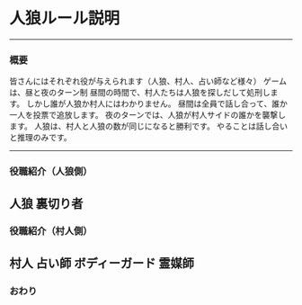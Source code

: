 # 人狼ルール説明
---


### 概要

皆さんにはそれぞれ役が与えられます（人狼、村人、占い師など様々）
ゲームは、昼と夜のターン制
昼間の時間で、村人たちは人狼を探しだして処刑します。
しかし誰が人狼か村人にはわかりません。
昼間は全員で話し合って、誰か一人を投票で追放します。
夜のターンでは、人狼が村人サイドの誰かを襲撃します。
人狼は、村人と人狼の数が同じになると勝利です。
やることは話し合いと推理のみです。

---


### 役職紹介（人狼側）
人狼
裏切り者
---

### 役職紹介（村人側）
村人
占い師
ボディーガード
霊媒師
---

### おわり
